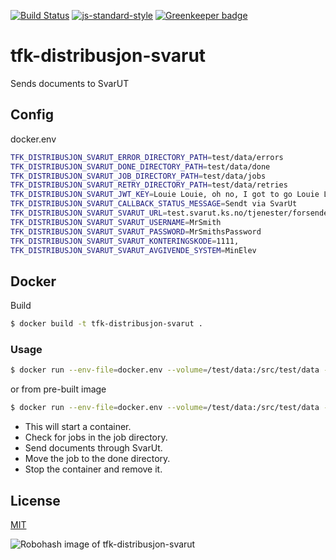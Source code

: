 [![Build Status](https://travis-ci.org/telemark/tfk-distribusjon-svarut.svg?branch=master)](https://travis-ci.org/telemark/tfk-distribusjon-svarut)
[![js-standard-style](https://img.shields.io/badge/code%20style-standard-brightgreen.svg?style=flat)](https://github.com/feross/standard)
[![Greenkeeper badge](https://badges.greenkeeper.io/telemark/tfk-distribusjon-svarut.svg)](https://greenkeeper.io/)

# tfk-distribusjon-svarut

Sends documents to SvarUT

## Config

docker.env

```bash
TFK_DISTRIBUSJON_SVARUT_ERROR_DIRECTORY_PATH=test/data/errors
TFK_DISTRIBUSJON_SVARUT_DONE_DIRECTORY_PATH=test/data/done
TFK_DISTRIBUSJON_SVARUT_JOB_DIRECTORY_PATH=test/data/jobs
TFK_DISTRIBUSJON_SVARUT_RETRY_DIRECTORY_PATH=test/data/retries
TFK_DISTRIBUSJON_SVARUT_JWT_KEY=Louie Louie, oh no, I got to go Louie Louie, oh no, I got to go
TFK_DISTRIBUSJON_SVARUT_CALLBACK_STATUS_MESSAGE=Sendt via SvarUt
TFK_DISTRIBUSJON_SVARUT_SVARUT_URL=test.svarut.ks.no/tjenester/forsendelseservice/ForsendelsesServiceV4
TFK_DISTRIBUSJON_SVARUT_SVARUT_USERNAME=MrSmith
TFK_DISTRIBUSJON_SVARUT_SVARUT_PASSWORD=MrSmithsPassword
TFK_DISTRIBUSJON_SVARUT_SVARUT_KONTERINGSKODE=1111,
TFK_DISTRIBUSJON_SVARUT_SVARUT_AVGIVENDE_SYSTEM=MinElev
```

## Docker

Build

```bash
$ docker build -t tfk-distribusjon-svarut .
```

### Usage

```bash
$ docker run --env-file=docker.env --volume=/test/data:/src/test/data --rm tfk-distribusjon-svarut
```

or from pre-built image

```bash
$ docker run --env-file=docker.env --volume=/test/data:/src/test/data --rm telemark/tfk-distribusjon-svarut
```

- This will start a container. 
- Check for jobs in the job directory. 
- Send documents through SvarUt. 
- Move the job to the done directory. 
- Stop the container and remove it.

## License

[MIT](LICENSE)

![Robohash image of tfk-distribusjon-svarut](https://robots.kebabstudios.party/tfk-distribusjon-svarut.png "Robohash image of tfk-distribusjon-svarut")